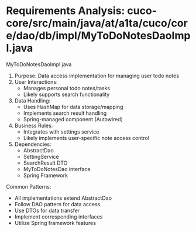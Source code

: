 # Requirements Analysis: cuco-core/src/main/java/at/a1ta/cuco/core/dao/db/impl/MyToDoNotesDaoImpl.java

MyToDoNotesDaoImpl.java
1. Purpose: Data access implementation for managing user todo notes
2. User Interactions:
   - Manages personal todo notes/tasks
   - Likely supports search functionality
3. Data Handling:
   - Uses HashMap for data storage/mapping
   - Implements search result handling
   - Spring-managed component (Autowired)
4. Business Rules:
   - Integrates with settings service
   - Likely implements user-specific note access control
5. Dependencies:
   - AbstractDao
   - SettingService
   - SearchResult DTO
   - MyToDoNotesDao interface
   - Spring Framework

Common Patterns:
- All implementations extend AbstractDao
- Follow DAO pattern for data access
- Use DTOs for data transfer
- Implement corresponding interfaces
- Utilize Spring framework features